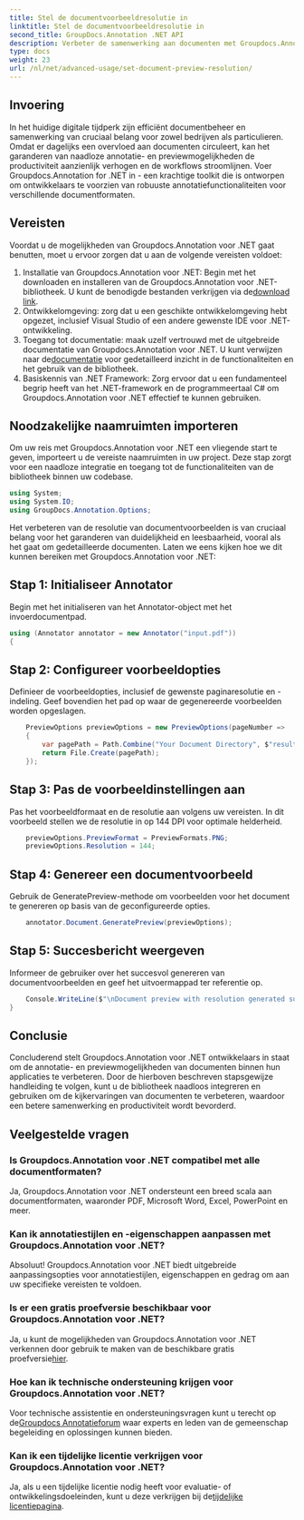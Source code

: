```yaml
---
title: Stel de documentvoorbeeldresolutie in
linktitle: Stel de documentvoorbeeldresolutie in
second_title: GroupDocs.Annotation .NET API
description: Verbeter de samenwerking aan documenten met Groupdocs.Annotation voor .NET stroomlijn annotatie- en preview-functionaliteiten naadloos.
type: docs
weight: 23
url: /nl/net/advanced-usage/set-document-preview-resolution/
---
```

## Invoering
In het huidige digitale tijdperk zijn efficiënt documentbeheer en samenwerking van cruciaal belang voor zowel bedrijven als particulieren. Omdat er dagelijks een overvloed aan documenten circuleert, kan het garanderen van naadloze annotatie- en previewmogelijkheden de productiviteit aanzienlijk verhogen en de workflows stroomlijnen. Voer Groupdocs.Annotation for .NET in - een krachtige toolkit die is ontworpen om ontwikkelaars te voorzien van robuuste annotatiefunctionaliteiten voor verschillende documentformaten.
## Vereisten
Voordat u de mogelijkheden van Groupdocs.Annotation voor .NET gaat benutten, moet u ervoor zorgen dat u aan de volgende vereisten voldoet:
1.  Installatie van Groupdocs.Annotation voor .NET: Begin met het downloaden en installeren van de Groupdocs.Annotation voor .NET-bibliotheek. U kunt de benodigde bestanden verkrijgen via de[download link](https://releases.groupdocs.com/annotation/net/).
2. Ontwikkelomgeving: zorg dat u een geschikte ontwikkelomgeving hebt opgezet, inclusief Visual Studio of een andere gewenste IDE voor .NET-ontwikkeling.
3. Toegang tot documentatie: maak uzelf vertrouwd met de uitgebreide documentatie van Groupdocs.Annotation voor .NET. U kunt verwijzen naar de[documentatie](https://reference.groupdocs.com/annotation/net/) voor gedetailleerd inzicht in de functionaliteiten en het gebruik van de bibliotheek.
4. Basiskennis van .NET Framework: Zorg ervoor dat u een fundamenteel begrip heeft van het .NET-framework en de programmeertaal C# om Groupdocs.Annotation voor .NET effectief te kunnen gebruiken.

## Noodzakelijke naamruimten importeren
Om uw reis met Groupdocs.Annotation voor .NET een vliegende start te geven, importeert u de vereiste naamruimten in uw project. Deze stap zorgt voor een naadloze integratie en toegang tot de functionaliteiten van de bibliotheek binnen uw codebase.

```csharp
using System;
using System.IO;
using GroupDocs.Annotation.Options;
```

Het verbeteren van de resolutie van documentvoorbeelden is van cruciaal belang voor het garanderen van duidelijkheid en leesbaarheid, vooral als het gaat om gedetailleerde documenten. Laten we eens kijken hoe we dit kunnen bereiken met Groupdocs.Annotation voor .NET:
## Stap 1: Initialiseer Annotator
Begin met het initialiseren van het Annotator-object met het invoerdocumentpad.
```csharp
using (Annotator annotator = new Annotator("input.pdf"))
{
```
## Stap 2: Configureer voorbeeldopties
Definieer de voorbeeldopties, inclusief de gewenste paginaresolutie en -indeling. Geef bovendien het pad op waar de gegenereerde voorbeelden worden opgeslagen.
```csharp
    PreviewOptions previewOptions = new PreviewOptions(pageNumber =>
    {
        var pagePath = Path.Combine("Your Document Directory", $"result_with_resolution_{pageNumber}.png");
        return File.Create(pagePath);
    });
```
## Stap 3: Pas de voorbeeldinstellingen aan
Pas het voorbeeldformaat en de resolutie aan volgens uw vereisten. In dit voorbeeld stellen we de resolutie in op 144 DPI voor optimale helderheid.
```csharp
    previewOptions.PreviewFormat = PreviewFormats.PNG;
    previewOptions.Resolution = 144;
```
## Stap 4: Genereer een documentvoorbeeld
Gebruik de GeneratePreview-methode om voorbeelden voor het document te genereren op basis van de geconfigureerde opties.
```csharp
    annotator.Document.GeneratePreview(previewOptions);
```
## Stap 5: Succesbericht weergeven
Informeer de gebruiker over het succesvol genereren van documentvoorbeelden en geef het uitvoermappad ter referentie op.
```csharp
    Console.WriteLine($"\nDocument preview with resolution generated successfully.\nCheck output in {"Your Document Directory"}.");
}
```

## Conclusie
Concluderend stelt Groupdocs.Annotation voor .NET ontwikkelaars in staat om de annotatie- en previewmogelijkheden van documenten binnen hun applicaties te verbeteren. Door de hierboven beschreven stapsgewijze handleiding te volgen, kunt u de bibliotheek naadloos integreren en gebruiken om de kijkervaringen van documenten te verbeteren, waardoor een betere samenwerking en productiviteit wordt bevorderd.
## Veelgestelde vragen
### Is Groupdocs.Annotation voor .NET compatibel met alle documentformaten?
Ja, Groupdocs.Annotation voor .NET ondersteunt een breed scala aan documentformaten, waaronder PDF, Microsoft Word, Excel, PowerPoint en meer.
### Kan ik annotatiestijlen en -eigenschappen aanpassen met Groupdocs.Annotation voor .NET?
Absoluut! Groupdocs.Annotation voor .NET biedt uitgebreide aanpassingsopties voor annotatiestijlen, eigenschappen en gedrag om aan uw specifieke vereisten te voldoen.
### Is er een gratis proefversie beschikbaar voor Groupdocs.Annotation voor .NET?
Ja, u kunt de mogelijkheden van Groupdocs.Annotation voor .NET verkennen door gebruik te maken van de beschikbare gratis proefversie[hier](https://releases.groupdocs.com/).
### Hoe kan ik technische ondersteuning krijgen voor Groupdocs.Annotation voor .NET?
 Voor technische assistentie en ondersteuningsvragen kunt u terecht op de[Groupdocs Annotatieforum](https://forum.groupdocs.com/c/annotation/10) waar experts en leden van de gemeenschap begeleiding en oplossingen kunnen bieden.
### Kan ik een tijdelijke licentie verkrijgen voor Groupdocs.Annotation voor .NET?
 Ja, als u een tijdelijke licentie nodig heeft voor evaluatie- of ontwikkelingsdoeleinden, kunt u deze verkrijgen bij de[tijdelijke licentiepagina](https://purchase.groupdocs.com/temporary-license/).